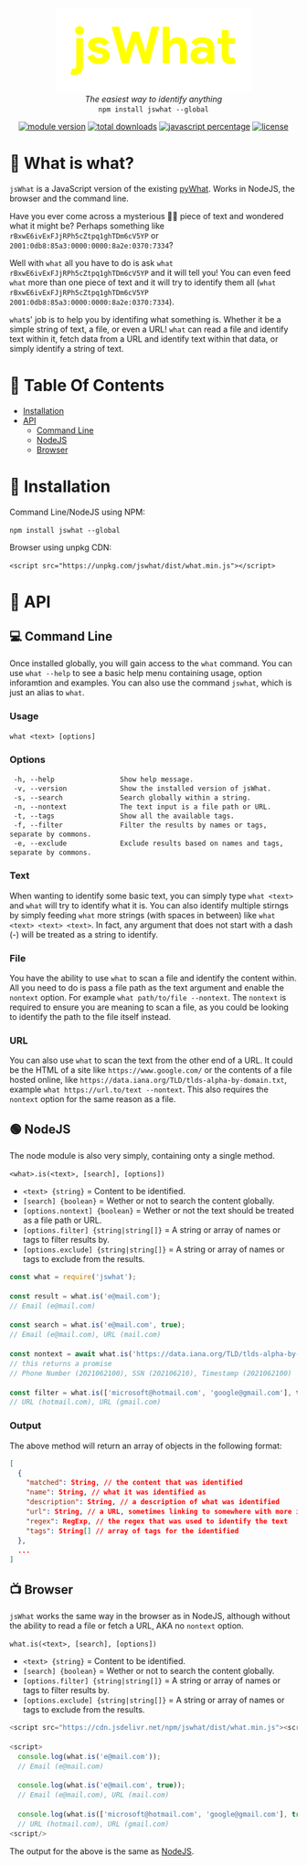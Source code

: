 <p align="center">
  <img alt="jsWhat" src=".github/logo.png"><br>
  <i>The easiest way to identify anything</i><br>
  <code>npm install jswhat --global</code>
</p>

<p align="center">
  <a href="https://github.com/apteryxxyz/jswhat/"><img alt="module version" src="https://img.shields.io/github/package-json/v/apteryxxyz/jswhat?logo=github"></a>
  <a href="https://npmjs.com/package/jswhat"><img alt="total downloads" src="https://img.shields.io/npm/dt/jswhat?logo=npm"></a>
  <a href="https://github.com/apteryxxyz/jswhat/"><img alt="javascript percentage" src="https://img.shields.io/github/languages/top/apteryxxyz/jswhat?logo=github"></a>
  <a href="https://github.com/apteryxxyz/jswhat/blob/main/LICENSE"><img alt="license" src="https://img.shields.io/npm/l/jswhat?logo=github"></a>
</p>

# 🤔 What is what?

`jsWhat` is a JavaScript version of the existing [pyWhat](https://github.com/bee-san/pyWhat). Works in NodeJS, the browser and the command line.

Have you ever come across a mysterious 🧙‍♂️ piece of text and wondered what it might be? Perhaps something like `rBxwE6ivExFJjRPh5cZtpq1ghTDm6cV5YP` or `2001:0db8:85a3:0000:0000:8a2e:0370:7334`?

Well with `what` all you have to do is ask `what rBxwE6ivExFJjRPh5cZtpq1ghTDm6cV5YP` and it will tell you!
You can even feed `what` more than one piece of text and it will try to identify them all (`what rBxwE6ivExFJjRPh5cZtpq1ghTDm6cV5YP 2001:0db8:85a3:0000:0000:8a2e:0370:7334`).

`what`s' job is to help you by identifing what something is. Whether it be a simple string of text, a file, or even a URL! `what` can read a file and identify text within it, fetch data from a URL and identify text within that data, or simply identify a string of text.

# 🏓 Table Of Contents

- [Installation](#-installation)
- [API](#-api)
  - [Command Line](#-command-line)
  - [NodeJS](#-nodejs)
  - [Browser](#-browser)

# 📩 Installation

Command Line/NodeJS using NPM:

```npm install jswhat --global```

Browser using unpkg CDN:

```<script src="https://unpkg.com/jswhat/dist/what.min.js"></script>```


# 🍕 API

## 💻 Command Line

Once installed globally, you will gain access to the `what` command. You can use `what --help` to see a basic help menu containing usage, option inforamtion and examples. You can also use the command `jswhat`, which is just an alias to `what`.

### Usage
`what <text> [options]`

### Options

```
 -h, --help                Show help message.
 -v, --version             Show the installed version of jsWhat.
 -s, --search              Search globally within a string.
 -n, --nontext             The text input is a file path or URL.
 -t, --tags                Show all the available tags.
 -f, --filter              Filter the results by names or tags, separate by commons.
 -e, --exclude             Exclude results based on names and tags, separate by commons.
```

### Text

When wanting to identify some basic text, you can simply type `what <text>` and `what` will try to identify what it is. You can also identify multiple stirngs by simply feeding `what` more strings (with spaces in between) like `what <text> <text> <text>`. In fact, any argument that does not start with a dash (-) will be treated as a string to identify.

### File

You have the ability to use `what` to scan a file and identify the content within. All you need to do is pass a file path as the text argument and enable the `nontext` option. For example `what path/to/file --nontext`. The `nontext` is required to ensure you are meaning to scan a file, as you could be looking to identify the path to the file itself instead.

### URL

You can also use `what` to scan the text from the other end of a URL. It could be the HTML of a site like `https://www.google.com/` or the contents of a file hosted online, like `https://data.iana.org/TLD/tlds-alpha-by-domain.txt`, example `what https://url.to/text --nontext`. This also requires the `nontext` option for the same reason as a file.

## 🟢 NodeJS

The node module is also very simply, containing onty a single method.

`<what>.is(<text>, [search], [options])`
- `<text> {string}` = Content to be identified.
- `[search] {boolean}` = Wether or not to search the content globally.
- `[options.nontext] {boolean}` = Wether or not the text should be treated as a file path or URL.
- `[options.filter] {string|string[]}` = A string or array of names or tags to filter results by.
- `[options.exclude] {string|string[]}` = A string or array of names or tags to exclude from the results.

```js
const what = require('jswhat');

const result = what.is('e@mail.com');
// Email (e@mail.com)

const search = what.is('e@mail.com', true);
// Email (e@mail.com), URL (mail.com)

const nontext = await what.is('https://data.iana.org/TLD/tlds-alpha-by-domain.txt', true, { nontext : true })
// this returns a promise
// Phone Number (2021062100), SSN (202106210), Timestamp (2021062100)

const filter = what.is(['microsoft@hotmail.com', 'google@gmail.com'], true, { filter: 'Uniform Resource Locator (URL)' });
// URL (hotmail.com), URL (gmail.com)
```

### Output

The above method will return an array of objects in the following format:

```json
[
  {
    "matched": String, // the content that was identified
    "name": String, // what it was identified as
    "description": String, // a description of what was identified
    "url": String, // a URL, sometimes linking to somewhere with more information
    "regex": RegExp, // the regex that was used to identify the text
    "tags": String[] // array of tags for the identified
  },
  ...
]
```

## 📺 Browser

`jsWhat` works the same way in the browser as in NodeJS, although without the ability to read a file or fetch a URL, AKA no `nontext` option.


`what.is(<text>, [search], [options])`
- `<text> {string}` = Content to be identified.
- `[search] {boolean}` = Wether or not to search the content globally.
- `[options.filter] {string|string[]}` = A string or array of names or tags to filter results by.
- `[options.exclude] {string|string[]}` = A string or array of names or tags to exclude from the results.

```js
<script src="https://cdn.jsdelivr.net/npm/jswhat/dist/what.min.js"><script/>

<script>
  console.log(what.is('e@mail.com'));
  // Email (e@mail.com)

  console.log(what.is('e@mail.com', true));
  // Email (e@mail.com), URL (mail.com)

  console.log(what.is(['microsoft@hotmail.com', 'google@gmail.com'], true, { exclude: 'Email Address' }));
  // URL (hotmail.com), URL (gmail.com)
<script/>
```

The output for the above is the same as [NodeJS](#output).
